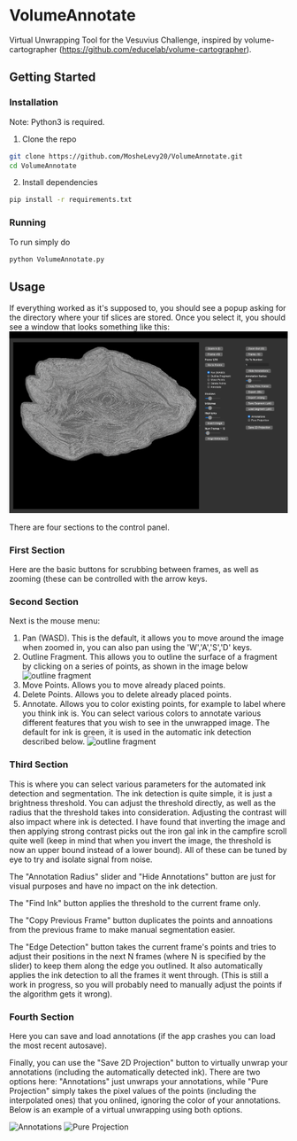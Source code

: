 # VolumeAnnotate
Virtual Unwrapping Tool for the Vesuvius Challenge, inspired by volume-cartographer (https://github.com/educelab/volume-cartographer).

## Getting Started
### Installation
Note: Python3 is required.
1. Clone the repo
```sh
git clone https://github.com/MosheLevy20/VolumeAnnotate.git
cd VolumeAnnotate
```
2. Install dependencies
```sh
pip install -r requirements.txt
```
### Running
To run simply do
```sh
python VolumeAnnotate.py
```

## Usage
If everything worked as it's supposed to, you should see a popup asking for the directory where your tif slices are stored. Once you select it, you should see a window that looks something like this:
![layout](https://github.com/MosheLevy20/VolumeAnnotate/blob/main/Images/Layout.png)

There are four sections to the control panel.
### First Section
Here are the basic buttons for scrubbing between frames, as well as zooming (these can be controlled with the arrow keys. 
### Second Section
Next is the mouse menu:
1. Pan (WASD). This is the default, it allows you to move around the image when zoomed in, you can also pan using the 'W','A','S','D' keys.
2. Outline Fragment. This allows you to outline the surface of a fragment by clicking on a series of points, as shown in the image below
![outline fragment](https://github.com/MosheLevy20/VolumeAnnotate/blob/main/Images/outlinefragment.png)
3. Move Points. Allows you to move already placed points.
4. Delete Points. Allows you to delete already placed points.
5. Annotate. Allows you to color existing points, for example to label where you think ink is. You can select various colors to annotate various different features that you wish to see in the unwrapped image. The default for ink is green, it is used in the automatic ink detection described below.
![outline fragment](https://github.com/MosheLevy20/VolumeAnnotate/blob/main/Images/annotations.png)

### Third Section
This is where you can select various parameters for the automated ink detection and segmentation. The ink detection is quite simple, it is just a brightness threshold. You can adjust the threshold directly, as well as the radius that the threshold takes into consideration. Adjusting the contrast will also impact where ink is detected. I have found that inverting the image and then applying strong contrast picks out the iron gal ink in the campfire scroll quite well (keep in mind that when you invert the image, the threshold is now an upper bound instead of a lower bound). All of these can be tuned by eye to try and isolate signal from noise. 

The "Annotation Radius" slider and "Hide Annotations" button are just for visual purposes and have no impact on the ink detection.

The "Find Ink" button applies the threshold to the current frame only. 

The "Copy Previous Frame" button duplicates the points and annoations from the previous frame to make manual segmentation easier.

The "Edge Detection" button takes the current frame's points and tries to adjust their positions in the next N frames (where N is specified by the slider) to keep them along the edge you outlined. It also automatically applies the ink detection to all the frames it went through. (This is still a work in progress, so you will probably need to manually adjust the points if the algorithm gets it wrong).


### Fourth Section
Here you can save and load annotations (if the app crashes you can load the most recent autosave).

Finally, you can use the "Save 2D Projection" button to virtually unwrap your annotations (including the automatically detected ink). There are two options here: "Annotations" just unwraps your annotations, while "Pure Projection" simply takes the pixel values of the points (including the interpolated ones) that you onlined, ignoring the color of your annotations. Below is an example of a virtual unwrapping using both options.

![Annotations](https://github.com/MosheLevy20/VolumeAnnotate/blob/main/Images/manualAnn.png)
![Pure Projection](https://github.com/MosheLevy20/VolumeAnnotate/blob/main/Images/ManualPure.png)

